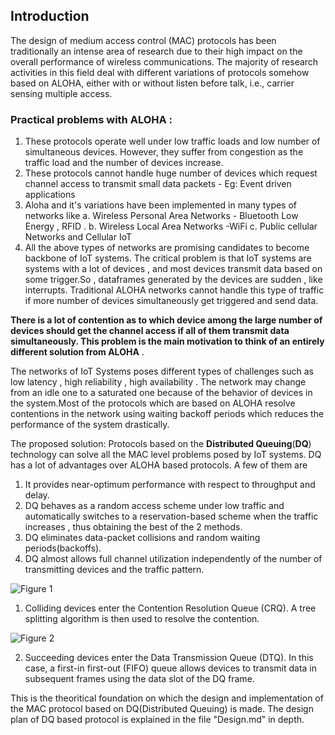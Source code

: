 ## Introduction

The design of medium access control (MAC) protocols has been traditionally an intense area of research due to their high impact on the overall performance of wireless communications. The majority of research activities in this field deal with different variations of protocols somehow based on ALOHA, either with or without listen before talk, i.e., carrier sensing multiple access.

### Practical problems with ALOHA :
1. These protocols operate well under low traffic loads and low number of simultaneous devices. However, they suffer from congestion as the traffic load and the number of devices increase.
2. These protocols cannot handle huge number of devices which request channel access to transmit small data packets - Eg: Event driven applications
3. Aloha and it's variations have been implemented in many types of networks like
	a. Wireless Personal Area Networks - Bluetooth Low Energy , RFID .
	b. Wireless Local Area Networks -WiFi
	c. Public cellular Networks and Cellular IoT
4. All the above types of networks are promising candidates to become backbone of IoT systems. The critical problem is that IoT systems are systems with a lot of devices , and most devices transmit data based on some trigger.So , dataframes generated by the devices are sudden , like interrupts.
Traditional ALOHA networks cannot handle this type of traffic if more number of devices simultaneously get triggered and send data.

**There is a lot of contention as to which device among the large number of devices should get the channel access if all of them transmit data simultaneously. This problem is the main motivation to think of an entirely different solution from ALOHA** .

The networks of IoT Systems poses different types of challenges such as low latency , high reliability , high availability . The network may change from an idle one to a saturated one because of the behavior of devices in the system.Most of the protocols which are based on ALOHA resolve contentions in the network using waiting backoff periods which reduces the performance of the system drastically.

The proposed solution:
	Protocols based on the **Distributed Queuing**(**DQ**) technology can solve all the MAC level problems posed by IoT systems.
DQ has a lot of advantages over ALOHA based protocols. A few of them are

1. It provides near-optimum performance with respect to throughput and delay.
2. DQ behaves as a random access scheme under low traffic and automatically switches to a reservation-based scheme when the traffic increases , thus obtaining the best of the 2 methods.
3. DQ eliminates data-packet collisions and random waiting periods(backoffs).
4. DQ almost allows full channel utilization independently of the number of transmitting devices and the traffic pattern.


![Figure 1](https://i.imgur.com/evEQWzJ.png)
1) Colliding devices enter the Contention Resolution Queue (CRQ). A tree splitting algorithm is then used to resolve the contention.

![Figure 2](https://i.imgur.com/3r2igQS.png)

2) Succeeding devices enter the Data Transmission Queue (DTQ). In this case, a first-in first-out (FIFO) queue allows devices to transmit data in subsequent
frames using the data slot of the DQ frame.


This is the theoritical foundation on which the design and implementation of the MAC protocol based on DQ(Distributed Queuing) is made.
The design plan of DQ based protocol is explained in the file "Design.md" in depth.
